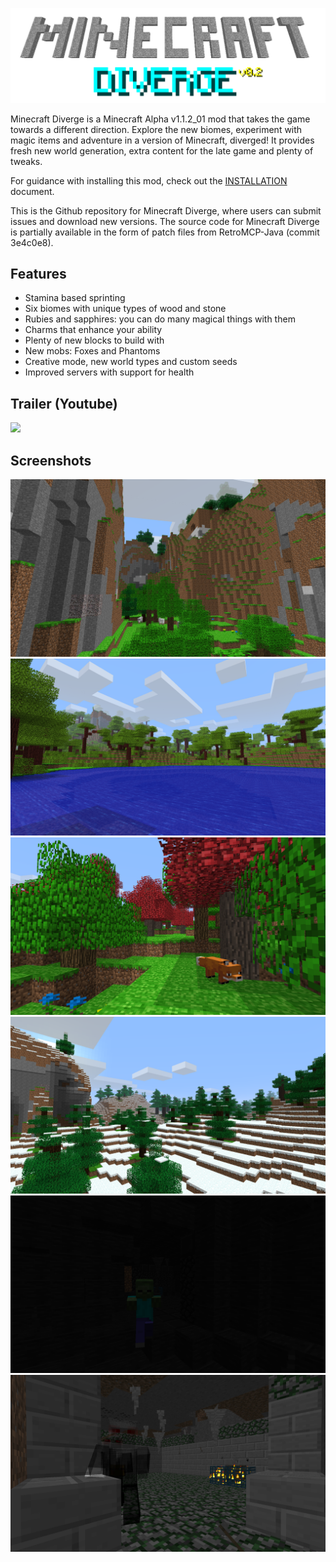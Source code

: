 <p align="center">
    <img src="mcdiverge-logo.png">
</p>

Minecraft Diverge is a Minecraft Alpha v1.1.2_01 mod that takes the game towards a different direction. Explore the new biomes, experiment with magic items and adventure in a version of Minecraft, diverged! It provides fresh new world generation, extra content for the late game and plenty of tweaks.

For guidance with installing this mod, check out the [INSTALLATION](INSTALLATION.md) document.

This is the Github repository for Minecraft Diverge, where users can submit issues and download new versions. The source code for Minecraft Diverge is partially available in the form of patch files from RetroMCP-Java (commit 3e4c0e8).

## Features
- Stamina based sprinting
- Six biomes with unique types of wood and stone
- Rubies and sapphires: you can do many magical things with them
- Charms that enhance your ability
- Plenty of new blocks to build with
- New mobs: Foxes and Phantoms
- Creative mode, new world types and custom seeds
- Improved servers with support for health

## Trailer (Youtube)
[![](https://img.youtube.com/vi/iyZVbCfVZU4/0.jpg)](https://youtu.be/iyZVbCfVZU4)

## Screenshots
![](img/screenshot0.png)
![](img/screenshot1.png)
![](img/screenshot2.png)
![](img/screenshot3.png)
![](img/screenshot4.png)
![](img/screenshot5.png)
